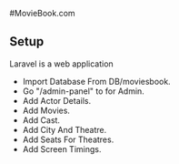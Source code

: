 #MovieBook.com

## Setup

Laravel is a web application

- Import Database From DB/moviesbook.
- Go "/admin-panel" to for Admin.
- Add Actor Details.
- Add Movies.
- Add Cast.
- Add City And Theatre.
- Add Seats For Theatres.
- Add Screen Timings.
